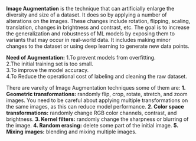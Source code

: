 **Image Augmentation** is the technique that can artificially enlarge the diversity and size of a dataset. It does so by applying a number of alterations on the images. These changes include rotation, flipping, scaling, translation, changes in brightness and contrast, etc. The goal is to increase the generalization and robustness of ML models by exposing them
to variants that may occur in real-world data. It includes making minor changes to the dataset or using deep learning to generate new data points.

**Need of Augmentation:**
1.To prevent models from overfitting.  
2.The initial training set is too small.  
3.To improve the model accuracy.  
4.To Reduce the operational cost of labeling and cleaning the raw dataset.

There are vareity of Image Augmentation techniques some of them are:
**1. Geometric transformations:** randomly flip, crop, rotate, stretch, and zoom images. You need to be careful about applying multiple transformations on the same images, as this can reduce model performance. 
**2. Color space transformations:** randomly change RGB color channels, contrast, and brightness.
**3. Kernel filters:** randomly change the sharpness or blurring of the image.
**4. Random erasing:** delete some part of the initial image.
**5. Mixing images:** blending and mixing multiple images. 
